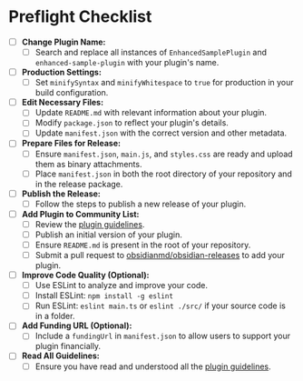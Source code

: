 # Preflight Checklist 

- [ ] **Change Plugin Name:**
  - [ ] Search and replace all instances of `EnhancedSamplePlugin` and `enhanced-sample-plugin` with your plugin's name.

- [ ] **Production Settings:**
  - [ ] Set `minifySyntax` and `minifyWhitespace` to `true` for production in your build configuration.

- [ ] **Edit Necessary Files:**
  - [ ] Update `README.md` with relevant information about your plugin.
  - [ ] Modify `package.json` to reflect your plugin's details.
  - [ ] Update `manifest.json` with the correct version and other metadata.

- [ ] **Prepare Files for Release:**
  - [ ] Ensure `manifest.json`, `main.js`, and `styles.css` are ready and upload them as binary attachments.
  - [ ] Place `manifest.json` in both the root directory of your repository and in the release package.

- [ ] **Publish the Release:**
  - [ ] Follow the steps to publish a new release of your plugin.

- [ ] **Add Plugin to Community List:**
  - [ ] Review the [plugin guidelines](https://docs.obsidian.md/Plugins/Releasing/Plugin+guidelines).
  - [ ] Publish an initial version of your plugin.
  - [ ] Ensure `README.md` is present in the root of your repository.
  - [ ] Submit a pull request to [obsidianmd/obsidian-releases](https://github.com/obsidianmd/obsidian-releases) to add your plugin.

- [ ] **Improve Code Quality (Optional):**
  - [ ] Use ESLint to analyze and improve your code.
  - [ ] Install ESLint: `npm install -g eslint`
  - [ ] Run ESLint: `eslint main.ts` or `eslint ./src/` if your source code is in a folder.

- [ ] **Add Funding URL (Optional):**
  - [ ] Include a `fundingUrl` in `manifest.json` to allow users to support your plugin financially.

- [ ] **Read All Guidelines:**
  - [ ] Ensure you have read and understood all the [plugin guidelines](https://docs.obsidian.md/Plugins/Releasing/Plugin+guidelines).

